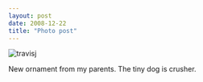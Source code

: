 ```yaml
---
layout: post
date: 2008-12-22
title: "Photo post"
---
```

![travisj](/images/2bede1314f851ea1f6443375e119eb9a14b407daa2efec63ac0700c12511e8f7.jpg)

New ornament from my parents. The tiny dog is crusher.
